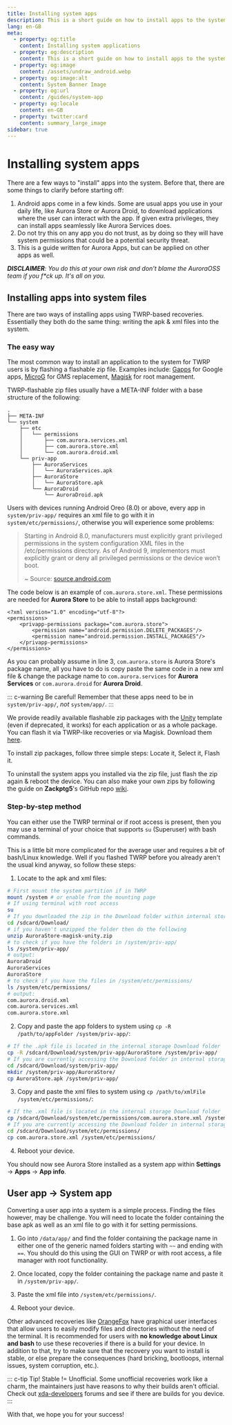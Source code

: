 ```yaml
---
title: Installing system apps 
description: This is a short guide on how to install apps to the system.
lang: en-GB
meta:
  - property: og:title
    content: Installing system applications
  - property: og:description
    content: This is a short guide on how to install apps to the system.
  - property: og:image
    content: /assets/undraw_android.webp
  - property: og:image:alt
    content: System Banner Image
  - property: og:url
    content: /guides/system-app
  - property: og:locale
    content: en-GB
  - property: twitter:card
    content: summary_large_image
sidebar: true
---
```


# Installing system apps

There are a few ways to "install" apps into the system. Before that, there are some things to clarify before starting off:

1. Android apps come in a few kinds. Some are usual apps you use in your daily life, like Aurora Store or Aurora Droid, to download applications where the user can interact with the app. If given extra privileges, they can install apps seamlessly like Aurora Services does.
2. Do not try this on any app you do not trust, as by doing so they will have system permissions that could be a potential security threat.
3. This is a guide written for Aurora Apps, but can be applied on other apps as well.

_**DISCLAIMER**: You do this at your own risk and don't blame the AuroraOSS team if you f*ck up. It's all on you._

## Installing apps into system files <Badge text="TWRP" type="default-indicator"/> <Badge text="ROOT" type="error" />

There are two ways of installing apps using TWRP-based recoveries. Essentially they both do the same thing: writing the apk & xml files into the system.

### The easy way <Badge text="TWRP" type="default-indicator"/> <Badge text="ROOT" type="error" />

The most common way to install an application to the system for TWRP users is by flashing a flashable zip file. Examples include: [Gapps](https://wiki.lineageos.org/gapps.html) for Google apps, [MicroG](https://microg.org/) for GMS replacement, [Magisk](https://github.com/topjohnwu/Magisk) for root management. 

TWRP-flashable zip files usually have a META-INF folder with a base structure of the following:

```
.
├── META-INF
└── system
    ├── etc
    │   └── permissions
    │       ├── com.aurora.services.xml
    │       ├── com.aurora.store.xml
    │       └── com.aurora.droid.xml
    └── priv-app
        ├── AuroraServices
        │   └── AuroraServices.apk
        ├── AuroraStore
        │   └── AuroraStore.apk
        └── AuroraDroid
            └── AuroraDroid.apk
```

Users with devices running Android Oreo (8.0) or above, every app in `system/priv-app/` requires an xml file to go with it in `system/etc/permissions/`, otherwise you will experience some problems:

> Starting in Android 8.0, manufacturers must explicitly grant privileged permissions in the system configuration XML files in the /etc/permissions directory.
>As of Android 9, implementors must explicitly grant or deny all privileged permissions or the device won’t boot.
>  
> ~ Source: [source.android.com](https://source.android.com/devices/tech/config/perms-allowlist)

The code below is an example of `com.aurora.store.xml`. These permissions are needed for **Aurora Store** to be able to install apps background:

```xml{3}
<?xml version="1.0" encoding="utf-8"?>
<permissions>
    <privapp-permissions package="com.aurora.store">
        <permission name="android.permission.DELETE_PACKAGES"/>
        <permission name="android.permission.INSTALL_PACKAGES"/>
    </privapp-permissions>
</permissions>
```

As you can probably assume in line 3, `com.aurora.store` is Aurora Store's package name, all you have to do is copy paste the same code in a new xml file & change the package name to `com.aurora.services` for **Aurora Services** or `com.aurora.droid` for **Aurora Droid**.

::: c-warning Be careful!
Remember that these apps need to be in `system/priv-app/`, _not_ `system/app/`. 
:::

We provide readily available flashable zip packages with the [Unity](https://github.com/Zackptg5/Unity) template (even if deprecated, it works) for each application or as a whole package. You can flash it via TWRP-like recoveries or via Magisk. Download them [here]().

To install zip packages, follow three simple steps: Locate it, Select it, Flash it. 

To uninstall the system apps you installed via the zip file, just flash the zip again & reboot the device. You can also make your own zips by following the guide on **Zackptg5**'s GitHub repo [wiki](https://github.com/Zackptg5/Unity/wiki).

### Step-by-step method <Badge text="TWRP" type="default-indicator"/> <Badge text="ROOT" type="error" />

You can either use the TWRP terminal or if root access is present, then you may use a terminal of your choice that supports `su` (Superuser) with bash commands.

This is a little bit more complicated for the average user and requires a bit of bash/Linux knowledge. Well if you flashed TWRP before you already aren't the usual kind anyway, so follow these steps:

1. Locate to the apk and xml files:

  ```sh
  # First mount the system partition if in TWRP
  mount /system # or enable from the mounting page
  # If using terminal with root access
  su
  # If you downloaded the zip in the Download folder within internal storage
  cd /sdcard/Download/
  # if you haven't unzipped the folder then do the following
  unzip AuroraStore-magisk-unity.zip
  # to check if you have the folders in /system/priv-app/
  ls /system/priv-app/
  # output:
  AuroraDroid
  AuroraServices
  AuroraStore
  # to check if you have the files in /system/etc/permissions/
  ls /system/etc/permissions/
  # output:
  com.aurora.droid.xml
  com.aurora.services.xml
  com.aurora.store.xml
  ```
2. Copy and paste the app folders to system using `cp -R /path/to/appFolder /system/priv-app/`:

  ```sh
  # If the .apk file is located in the internal storage Download folder 
  cp -R /sdcard/Download/system/priv-app/AuroraStore /system/priv-app/
  # If you are currently accessing the Download folder in internal storage
  cd /sdcard/Download/system/priv-app/
  mkdir /system/priv-app/AuroraStore/
  cp AuroraStore.apk /system/priv-app/
  ```
3. Copy and paste the xml files to system using `cp /path/to/xmlFile /system/etc/permissions/`:

  ```sh
  # If the .xml file is located in the internal storage Download folder 
  cp /sdcard/Download/system/etc/permissions/com.aurora.store.xml /system/etc/permissions/
  # If you are currently accessing the Download folder in internal storage
  cd /sdcard/Download/system/etc/permissions/
  cp com.aurora.store.xml /system/etc/permissions/
  ```
4. Reboot your device.

You should now see Aurora Store installed as a system app within **Settings** → **Apps** → **App info**.

## User app → System app <Badge text="TWRP" type="default-indicator"/> <Badge text="ROOT" type="error" />

Converting a user app into a system is a simple process. Finding the files however, may be challenge. You will need to locate the folder containing the base apk as well as an xml file to go with it for setting permissions.

1. Go into `/data/app/` and find the folder containing the package name in either one of the generic named folders starting with `~~` and ending with `==`. You should do this using the GUI on TWRP or with root access, a file manager with root functionality.

2. Once located, copy the folder containing the package name and paste it in `/system/priv-app/`.

3. Paste the xml file into `/system/etc/permissions/`.

4. Reboot your device.

Other advanced recoveries like [OrangeFox](https://wiki.orangefox.tech/en/home) have graphical user interfaces that allow users to easily modify files and directories without the need of the terminal. It is recommended for users with **no knowledge about Linux and bash** to use these recoveries if there is a build for your device. In addition to that, try to make sure that the recovery you want to install is  stable, or else prepare the consequences (hard bricking, bootloops, internal issues, system corruption, etc.). 

::: c-tip Tip!
Stable != Unofficial. Some unofficial recoveries work like a charm, the maintainers just have reasons to why their builds aren't official. Check out [xda-developers](https://www.xda-developers.com/) forums and see if there are builds for you device.
:::

With that, we hope you for your success!


